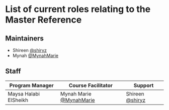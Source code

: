 # List of current roles relating to the Master Reference

## Maintainers
- Shireen [@shiryz](https://github.com/shiryz)
- Mynah [@MynahMarie](https://github.com/MynahMarie)

## Staff
Program Manager|Course Facilitator|Support
-|-|-
Maysa Halabi ElSheikh <br> |Mynah Marie [@MynahMarie](https://github.com/MynahMarie)|Shireen [@shiryz](https://github.com/shiryz)


